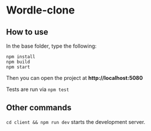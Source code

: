 # Wordle-clone

## How to use

In the base folder, type the following:

```
npm install
npm build
npm start
```
Then you can open the project at **http://localhost:5080**

Tests are run via `npm test`

## Other commands

`cd client && npm run dev` starts the development server.